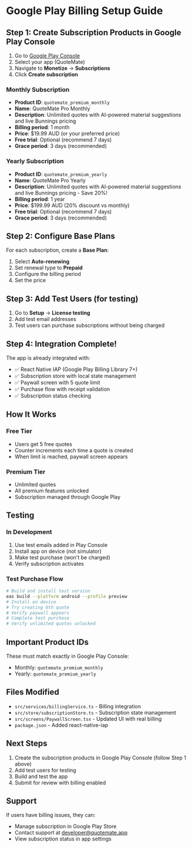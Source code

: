# Google Play Billing Setup Guide

## Step 1: Create Subscription Products in Google Play Console

1. Go to [Google Play Console](https://play.google.com/console)
2. Select your app (QuoteMate)
3. Navigate to **Monetize** → **Subscriptions**
4. Click **Create subscription**

### Monthly Subscription
- **Product ID**: `quotemate_premium_monthly`
- **Name**: QuoteMate Pro Monthly
- **Description**: Unlimited quotes with AI-powered material suggestions and live Bunnings pricing
- **Billing period**: 1 month
- **Price**: $19.99 AUD (or your preferred price)
- **Free trial**: Optional (recommend 7 days)
- **Grace period**: 3 days (recommended)

### Yearly Subscription
- **Product ID**: `quotemate_premium_yearly`
- **Name**: QuoteMate Pro Yearly
- **Description**: Unlimited quotes with AI-powered material suggestions and live Bunnings pricing - Save 20%!
- **Billing period**: 1 year
- **Price**: $199.99 AUD (20% discount vs monthly)
- **Free trial**: Optional (recommend 7 days)
- **Grace period**: 3 days (recommended)

## Step 2: Configure Base Plans

For each subscription, create a **Base Plan**:
1. Select **Auto-renewing**
2. Set renewal type to **Prepaid**
3. Configure the billing period
4. Set the price

## Step 3: Add Test Users (for testing)

1. Go to **Setup** → **License testing**
2. Add test email addresses
3. Test users can purchase subscriptions without being charged

## Step 4: Integration Complete!

The app is already integrated with:
- ✅ React Native IAP (Google Play Billing Library 7+)
- ✅ Subscription store with local state management
- ✅ Paywall screen with 5 quote limit
- ✅ Purchase flow with receipt validation
- ✅ Subscription status checking

## How It Works

### Free Tier
- Users get 5 free quotes
- Counter increments each time a quote is created
- When limit is reached, paywall screen appears

### Premium Tier
- Unlimited quotes
- All premium features unlocked
- Subscription managed through Google Play

## Testing

### In Development
1. Use test emails added in Play Console
2. Install app on device (not simulator)
3. Make test purchase (won't be charged)
4. Verify subscription activates

### Test Purchase Flow
```bash
# Build and install test version
eas build --platform android --profile preview
# Install on device
# Try creating 6th quote
# Verify paywall appears
# Complete test purchase
# Verify unlimited quotes unlocked
```

## Important Product IDs

These must match exactly in Google Play Console:
- Monthly: `quotemate_premium_monthly`
- Yearly: `quotemate_premium_yearly`

## Files Modified

- `src/services/billingService.ts` - Billing integration
- `src/store/subscriptionStore.ts` - Subscription state management
- `src/screens/PaywallScreen.tsx` - Updated UI with real billing
- `package.json` - Added react-native-iap

## Next Steps

1. Create the subscription products in Google Play Console (follow Step 1 above)
2. Add test users for testing
3. Build and test the app
4. Submit for review with billing enabled

## Support

If users have billing issues, they can:
- Manage subscription in Google Play Store
- Contact support at developer@quotemate.app
- View subscription status in app settings
